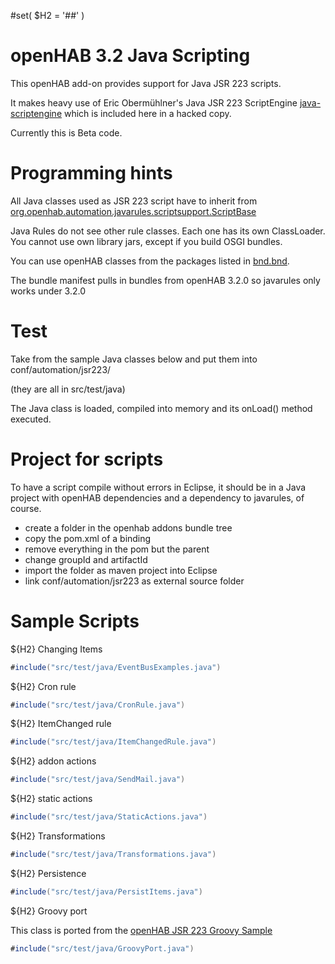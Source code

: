 #set( $H2 = '##' )

# openHAB 3.2 Java Scripting

This openHAB add-on provides support for Java JSR 223 scripts.

It makes heavy use of Eric Obermühlner's Java JSR 223 ScriptEngine [java-scriptengine](https://github.com/eobermuhlner/java-scriptengine)
which is included here in a hacked copy.

Currently this is Beta code.

# Programming hints

All Java classes used as JSR 223 script have to inherit from [org.openhab.automation.javarules.scriptsupport.ScriptBase](src/main/java/org/openhab/automation/javarules/scriptsupport/ScriptBase.java)

Java Rules do not see other rule classes. Each one has its own ClassLoader. You cannot use own library jars, except if you build OSGI bundles.

You can use openHAB classes from the packages listed in [bnd.bnd](bnd.bnd).

The bundle manifest pulls in bundles from openHAB 3.2.0 so javarules only works under 3.2.0

# Test

Take from the sample Java classes below and put them into conf/automation/jsr223/

(they are all in src/test/java)

The Java class is loaded, compiled into memory and its onLoad() method executed.

# Project  for scripts

To have a script compile without errors in Eclipse, it should be in a Java project with openHAB dependencies and a dependency to javarules, of course.

* create a folder in the openhab addons bundle tree
* copy the pom.xml of a binding 
* remove everything in the pom but the parent
* change groupId and artifactId
* import the folder as maven project into Eclipse
* link conf/automation/jsr223 as external source folder

# Sample Scripts

${H2} Changing Items

```java
#include("src/test/java/EventBusExamples.java")
```

${H2} Cron rule

```java
#include("src/test/java/CronRule.java")
```

${H2} ItemChanged rule

```java
#include("src/test/java/ItemChangedRule.java")
```

${H2} addon actions

```java
#include("src/test/java/SendMail.java")
```

${H2} static actions

```java
#include("src/test/java/StaticActions.java")
```

${H2} Transformations

```java
#include("src/test/java/Transformations.java")
```
${H2} Persistence

```java
#include("src/test/java/PersistItems.java")
```
  
${H2} Groovy port

This class is ported from the [openHAB JSR 223 Groovy Sample](https://www.openhab.org/docs/configuration/jsr223.html#groovy)

```java
#include("src/test/java/GroovyPort.java")
```

